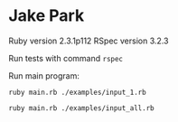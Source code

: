 # Jake Park

Ruby version 2.3.1p112
RSpec version 3.2.3

Run tests with command `rspec`

Run main program: 


`ruby main.rb ./examples/input_1.rb`

`ruby main.rb ./examples/input_all.rb`